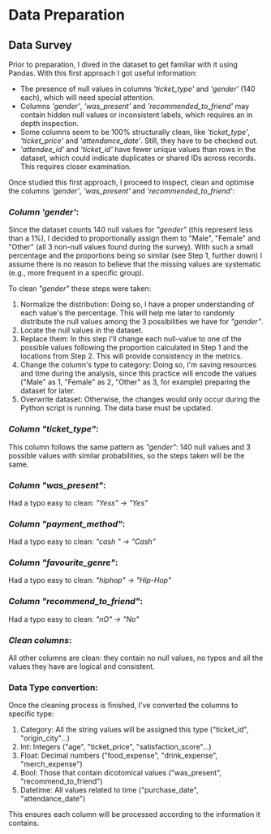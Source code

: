 # Data Preparation

## Data Survey

Prior to preparation, I dived in the dataset to get familiar with it using Pandas. With this first approach I got useful information:

- The presence of null values in columns _'ticket_type'_ and _'gender'_ (140 each), which will need special attention.
- Columns _'gender'_, _'was_present'_ and _'recommended_to_friend'_ may contain hidden null values or inconsistent labels, which requires an in depth inspection.
- Some columns seem to be 100% structurally clean, like _'ticket_type'_, _'ticket_price'_ and _'attendance_date'_. Still, they have to be checked out.
- _'attendee_id'_ and _'ticket_id'_ have fewer unique values than rows in the dataset, which could indicate duplicates or shared IDs across records. This requires closer examination.

Once studied this first approach, I proceed to inspect, clean and optimise the columns _'gender'_, _'was_present'_ and _'recommended_to_friend'_:

### _Column 'gender'_:

Since the dataset counts 140 null values for _"gender"_ (this represent less than a 1%), I decided to proportionally assign them to "Male", "Female" and "Other" (all 3 non-null values found during the survey). With such a small percentage and the proportions being so similar (see Step 1, further down) I assume there is no reason to believe that the missing values are systematic (e.g., more frequent in a specific group).

To clean _"gender"_ these steps were taken:

  1. Normalize the distribution: Doing so, I have a proper understanding of each value's the percentage. This will help me later to randomly distribute the null values among the 3 possibilities we have for _"gender"_.
  2. Locate the null values in the dataset.
  3. Replace them: In this step I'll change each null-value to one of the possible values following the proportion calculated in Step 1 and the locations from Step 2. This will provide consistency in the metrics.
  4. Change the column's type to category: Doing so, I'm saving resources and time during the analysis, since this practice will encode the values ("Male" as 1, "Female" as 2, "Other" as 3, for example) preparing the dataset for later. 
  5. Overwrite dataset: Otherwise, the changes would only occur during the Python script is running. The data base must be updated.

### _Column "ticket_type"_:

This column follows the same pattern as _"gender"_: 140 null values and 3 possible values with similar probabilities, so the steps taken will be the same.

### _Column "was_present"_:

Had a typo easy to clean: _"Yess" -> "Yes"_

### _Column "payment_method"_:

Had a typo easy to clean: _"cash " -> "Cash"_

### _Column "favourite_genre"_:

Had a typo easy to clean: _"hiphop" -> "Hip-Hop"_

### _Column "recommend_to_friend"_:

Had a typo easy to clean: _"nO" -> "No"_

### _Clean columns_:

All other columns are clean: they contain no null values, no typos and all the values they have are logical and consistent.

### Data Type convertion:

Once the cleaning process is finished, I've converted the columns to specific type:

1. Category: All the string values will be assigned this type ("ticket_id", "origin_city"...)
2. Int: Integers ("age", "ticket_price", "satisfaction_score"...) 
3. Float: Decimal numbers ("food_expense", "drink_expense", "merch_expense")
4. Bool: Those that contain dicotomical values ("was_present", "recommend_to_friend")
5. Datetime: All values related to time ("purchase_date", "attendance_date")

This ensures each column will be processed according to the information it contains.
